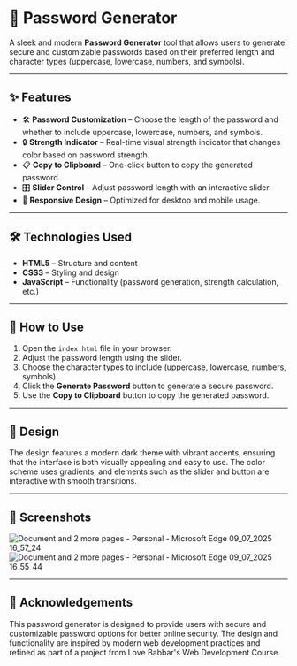 # 🔐 Password Generator

A sleek and modern **Password Generator** tool that allows users to generate secure and customizable passwords based on their preferred length and character types (uppercase, lowercase, numbers, and symbols).

---

## ✨ Features

- 🛠 **Password Customization** – Choose the length of the password and whether to include uppercase, lowercase, numbers, and symbols.
- 🔒 **Strength Indicator** – Real-time visual strength indicator that changes color based on password strength.
- 📋 **Copy to Clipboard** – One-click button to copy the generated password.
- 🎛 **Slider Control** – Adjust password length with an interactive slider.
- 📱 **Responsive Design** – Optimized for desktop and mobile usage.

---

## 🛠️ Technologies Used

- **HTML5** – Structure and content
- **CSS3** – Styling and design
- **JavaScript** – Functionality (password generation, strength calculation, etc.)

---

## 🚀 How to Use

1. Open the `index.html` file in your browser.
2. Adjust the password length using the slider.
3. Choose the character types to include (uppercase, lowercase, numbers, symbols).
4. Click the **Generate Password** button to generate a secure password.
5. Use the **Copy to Clipboard** button to copy the generated password.

---

## 🎨 Design

The design features a modern dark theme with vibrant accents, ensuring that the interface is both visually appealing and easy to use. The color scheme uses gradients, and elements such as the slider and button are interactive with smooth transitions.

---

## 📸 Screenshots

![Document and 2 more pages - Personal - Microsoft​ Edge 09_07_2025 16_57_24](https://github.com/user-attachments/assets/88b83f46-1ddd-498d-8cf2-7acf4d507374)
![Document and 2 more pages - Personal - Microsoft​ Edge 09_07_2025 16_55_44](https://github.com/user-attachments/assets/c127f69a-342f-44dd-ad70-733a9bcef9cb)


---

## 🙌 Acknowledgements

This password generator is designed to provide users with secure and customizable password options for better online security. The design and functionality are inspired by modern web development practices and refined as part of a project from Love Babbar's Web Development Course.
